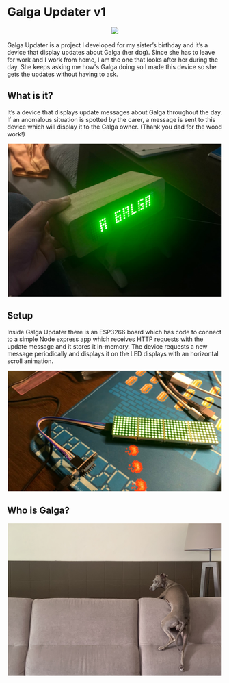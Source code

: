# Galga Updater v1

<p align="center">
  <img src="https://github.com/leandrocotsa/galga-updater/blob/main/imgs/360.gif?raw=true" width="500" />
</p>

Galga Updater is a project I developed for my sister’s birthday and it’s a device that display updates about Galga (her dog). Since she has to leave for work and I work from home, I am the one that looks after her during the day. She keeps asking me how's Galga doing so I made this device so she gets the updates without having to ask.

##  What is it?

It’s a device that displays update messages about Galga throughout the day. If an anomalous situation is spotted by the carer, a message is sent to this device which will display it to the Galga owner. (Thank you dad for the wood work!)

<p align="center">
  <img src="https://github.com/leandrocotsa/galga-updater/blob/main/imgs/preview.jpg?raw=true" width="500" />
</p>

## Setup

Inside Galga Updater there is an ESP3266 board which has code to connect to a simple Node express app which receives HTTP requests with the update message and it stores it in-memory. The device requests a new message periodically and displays it on the LED displays with an horizontal scroll animation. 

<p align="center">
  <img src="https://github.com/leandrocotsa/galga-updater/blob/main/imgs/cables.jpg?raw=true" width="500" />
</p>

## Who is Galga?


<p align="center">
  <img src="https://github.com/leandrocotsa/galga-updater/blob/main/imgs/real-galga.jpg?raw=true" width="500" />
</p>


